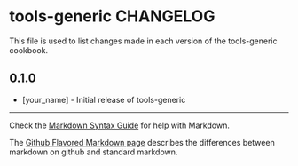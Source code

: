 tools-generic CHANGELOG
=======================

This file is used to list changes made in each version of the tools-generic cookbook.

0.1.0
-----
- [your_name] - Initial release of tools-generic

- - -
Check the [Markdown Syntax Guide](http://daringfireball.net/projects/markdown/syntax) for help with Markdown.

The [Github Flavored Markdown page](http://github.github.com/github-flavored-markdown/) describes the differences between markdown on github and standard markdown.
